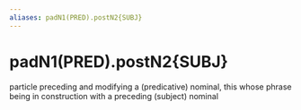 ```yaml
---
aliases: padN1(PRED).postN2{SUBJ}
---
```

# padN1(PRED).postN2{SUBJ}

particle preceding and modifying a (predicative) nominal, this whose phrase being in construction with a preceding (subject) nominal
> 